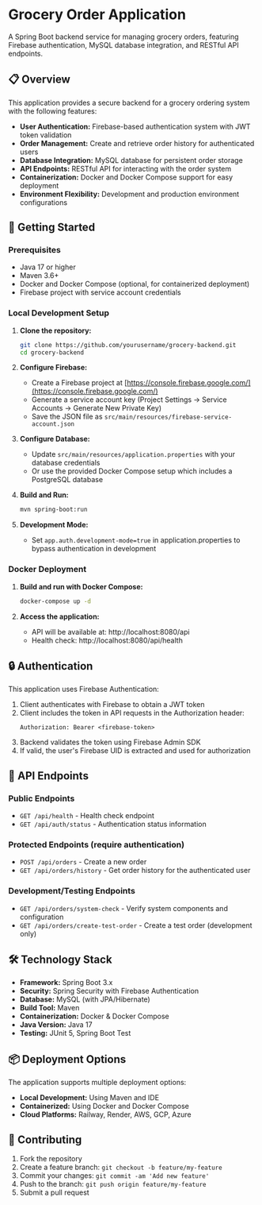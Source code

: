 # Grocery Order Application

A Spring Boot backend service for managing grocery orders, featuring Firebase authentication, MySQL database integration, and RESTful API endpoints.

## 📋 Overview

This application provides a secure backend for a grocery ordering system with the following features:

- **User Authentication:** Firebase-based authentication system with JWT token validation
- **Order Management:** Create and retrieve order history for authenticated users
- **Database Integration:** MySQL database for persistent order storage
- **API Endpoints:** RESTful API for interacting with the order system
- **Containerization:** Docker and Docker Compose support for easy deployment
- **Environment Flexibility:** Development and production environment configurations

## 🚀 Getting Started

### Prerequisites

- Java 17 or higher
- Maven 3.6+
- Docker and Docker Compose (optional, for containerized deployment)
- Firebase project with service account credentials

### Local Development Setup

1. **Clone the repository:**
   ```bash
   git clone https://github.com/yourusername/grocery-backend.git
   cd grocery-backend
   ```

2. **Configure Firebase:**
   - Create a Firebase project at [https://console.firebase.google.com/](https://console.firebase.google.com/)
   - Generate a service account key (Project Settings → Service Accounts → Generate New Private Key)
   - Save the JSON file as `src/main/resources/firebase-service-account.json`

3. **Configure Database:**
   - Update `src/main/resources/application.properties` with your database credentials
   - Or use the provided Docker Compose setup which includes a PostgreSQL database

4. **Build and Run:**
   ```bash
   mvn spring-boot:run
   ```

5. **Development Mode:**
   - Set `app.auth.development-mode=true` in application.properties to bypass authentication in development

### Docker Deployment

1. **Build and run with Docker Compose:**
   ```bash
   docker-compose up -d
   ```

2. **Access the application:**
   - API will be available at: http://localhost:8080/api
   - Health check: http://localhost:8080/api/health

## 🔒 Authentication

This application uses Firebase Authentication:

1. Client authenticates with Firebase to obtain a JWT token
2. Client includes the token in API requests in the Authorization header:
   ```
   Authorization: Bearer <firebase-token>
   ```
3. Backend validates the token using Firebase Admin SDK
4. If valid, the user's Firebase UID is extracted and used for authorization

## 📡 API Endpoints

### Public Endpoints

- `GET /api/health` - Health check endpoint
- `GET /api/auth/status` - Authentication status information

### Protected Endpoints (require authentication)

- `POST /api/orders` - Create a new order
- `GET /api/orders/history` - Get order history for the authenticated user

### Development/Testing Endpoints

- `GET /api/orders/system-check` - Verify system components and configuration
- `GET /api/orders/create-test-order` - Create a test order (development only)

## 🛠️ Technology Stack

- **Framework:** Spring Boot 3.x
- **Security:** Spring Security with Firebase Authentication
- **Database:** MySQL (with JPA/Hibernate)
- **Build Tool:** Maven
- **Containerization:** Docker & Docker Compose
- **Java Version:** Java 17
- **Testing:** JUnit 5, Spring Boot Test

## 📦 Deployment Options

The application supports multiple deployment options:

- **Local Development:** Using Maven and IDE
- **Containerized:** Using Docker and Docker Compose
- **Cloud Platforms:** Railway, Render, AWS, GCP, Azure

## 🤝 Contributing

1. Fork the repository
2. Create a feature branch: `git checkout -b feature/my-feature`
3. Commit your changes: `git commit -am 'Add new feature'`
4. Push to the branch: `git push origin feature/my-feature`
5. Submit a pull request